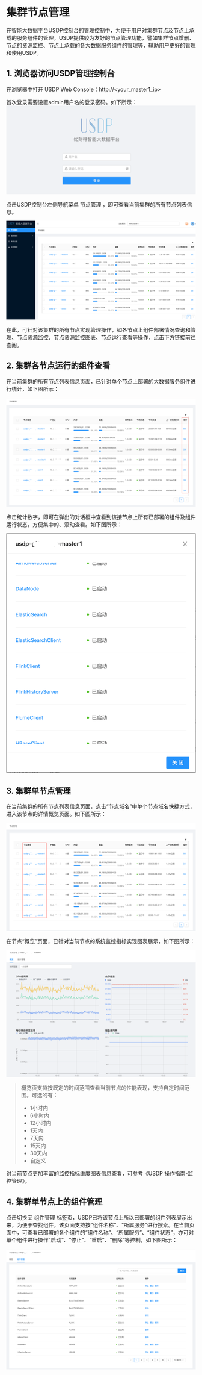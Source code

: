 # 集群节点管理

在智能大数据平台USDP控制台的管理控制中，为便于用户对集群节点及节点上承载的服务组件的管理，USDP提供较为友好的节点管理功能，譬如集群节点增删、节点的资源监控、节点上承载的各大数据服务组件的管理等，辅助用户更好的管理和使用USDP。



## 1. 浏览器访问USDP管理控制台

在浏览器中打开 USDP Web Console：http://<your_master1_ip>

首次登录需要设置admin用户名的登录密码。如下所示：
![](/images/1.0.x/webconsole/node/node_usdp_console_login.png)

点击USDP控制台左侧导航菜单 <kbd>节点管理</kbd> ，即可查看当前集群的所有节点列表信息。

![](../../images/1.0.x/webconsole/node/node_usdp_nodemanager.png)

在此，可针对该集群的所有节点实现管理操作，如各节点上组件部署情况查询和管理、节点资源监控、节点资源监控图表、节点运行查看等操作，点击下方链接前往查阅。



## 2. 集群各节点运行的组件查看

在当前集群的所有节点列表信息页面，已针对单个节点上部署的大数据服务组件进行统计，如下图所示：

![](../../images/1.0.x/webconsole/node/usdp_console_node_component_count.png)

点击统计数字，即可在弹出的对话框中查看到该接节点上所有已部署的组件及组件运行状态，方便集中的、滚动查看。如下图所示：

![](../../images/1.0.x/webconsole/node/usdp_console_node_component_show.png)



## 3. 集群单节点管理

在当前集群的所有节点列表信息页面，点击“节点域名”中单个节点域名快捷方式，进入该节点的详情概览页面。如下图所示：

![](../../images/1.0.x/webconsole/node/usdp_console_node_single_entrance.png)

在节点“概览”页面，已针对当前节点的系统监控指标实现图表展示，如下图所示：

![](../../images/1.0.x/webconsole/node/usdp_console_node_single_details.png)

> 概览页支持按既定的时间范围查看当前节点的性能表现，支持自定时间范围。可选的有：
>
> - 1小时内
> - 6小时内
> - 12小时内
> - 1天内
> - 7天内
> - 15天内
> - 30天内
> - 自定义

对当前节点更加丰富的监控指标维度图表信息查看，可参考《USDP 操作指南-监控管理》。



## 4. 集群单节点上的组件管理

点击切换至 <kbd>组件管理</kbd> 标签页，USDP已将该节点上所以已部署的组件列表展示出来，为便于查找组件，该页面支持按“组件名称”、“所属服务”进行搜索。在当前页面中，可查看已部署的各个组件的“组件名称”、“所属服务”、“组件状态”，亦可对单个组件进行操作“启动”、“停止”、“重启”、“删除”等控制，如下图所示：

![](../../images/1.0.x/webconsole/node/usdp_console_node_component_management.png)

